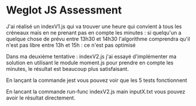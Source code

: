 # Weglot JS Assessment

J'ai réalisé un indexV1.js qui va trouver une heure qui convient à tous les créneaux mais en ne prenant pas en compte les minutes : si quelqu'un a quelque chose de prévu entre 13h30 et 14h30 l'algorithme comprendra qu'il n'est pas libre entre 13h et 15h : ce n'est pas optimisé 


Dans ma deuxiéme tentative : indexV2.js j'ai essayé d'implémenter ma solution en utilisant le module moment.js pour prendre en compte les minutes, le résultat est beaucoup plus satisfaisant. 

En lançant la commande jest vous pouvez voir que les 5 tests fonctionnent 

En lancant la commande run-func indexV2.js main inputX.txt vous pouvez avoir le résultat directement. 
